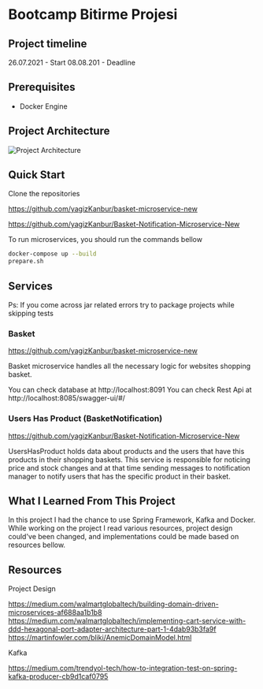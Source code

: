 # Bootcamp Bitirme Projesi
   
## Project timeline

26.07.2021 - Start 
08.08.201 - Deadline

## Prerequisites
* Docker Engine

## Project Architecture
![Project Architecture](https://github.com/yagizKanbur/bootcamp-project/design.png)

## Quick Start
Clone the repositories

https://github.com/yagizKanbur/basket-microservice-new

https://github.com/yagizKanbur/Basket-Notification-Microservice-New

To run microservices, you should run the commands bellow
```sh
docker-compose up --build
prepare.sh
```
## Services
Ps: If you come across jar related errors try to package projects while skipping tests

### Basket
https://github.com/yagizKanbur/basket-microservice-new

Basket microservice handles all the necessary logic for websites shopping basket.

You can check database at http://localhost:8091
You can check Rest Api at http://localhost:8085/swagger-ui/#/

### Users Has Product (BasketNotification)

https://github.com/yagizKanbur/Basket-Notification-Microservice-New

UsersHasProduct holds data about products and the users that have this products in their shopping baskets.
This service is responsible for noticing price and stock changes and at that time sending messages to notification manager to notify users that has the specific product in their basket.

## What I Learned From This Project

In this project I had the chance to use Spring Framework, Kafka and Docker. While working on the project I read various resources, project design could've been changed, and implementations could be made based on resources bellow. 

## Resources
Project Design

https://medium.com/walmartglobaltech/building-domain-driven-microservices-af688aa1b1b8
<https://medium.com/walmartglobaltech/implementing-cart-service-with-ddd-hexagonal-port-adapter-architecture-part-1-4dab93b3fa9f>
https://martinfowler.com/bliki/AnemicDomainModel.html

Kafka 

https://medium.com/trendyol-tech/how-to-integration-test-on-spring-kafka-producer-cb9d1caf0795
